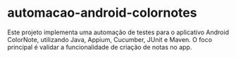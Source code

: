 # automacao-android-colornotes
Este projeto implementa uma automação de testes para o aplicativo Android ColorNote, utilizando Java, Appium, Cucumber, JUnit e Maven. O foco principal é validar a funcionalidade de criação de notas no app.
